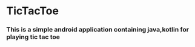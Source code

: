 # TicTacToe

### This is a simple android application containing java,kotlin for playing tic tac toe
